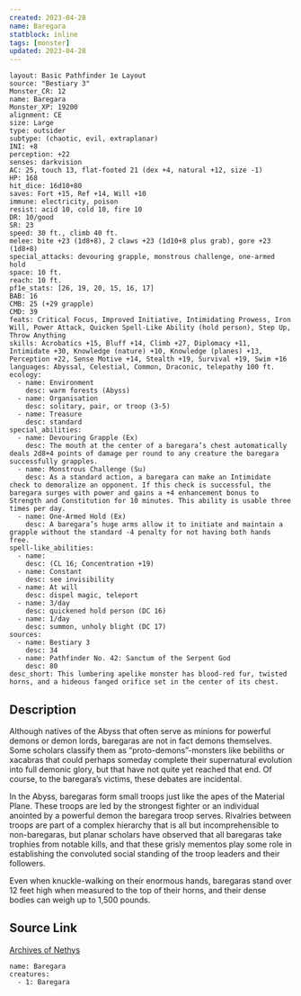 ```yaml
---
created: 2023-04-28
name: Baregara
statblock: inline
tags: [monster]
updated: 2023-04-28
---
```

```statblock
layout: Basic Pathfinder 1e Layout
source: "Bestiary 3"
Monster_CR: 12
name: Baregara
Monster_XP: 19200
alignment: CE
size: Large
type: outsider
subtype: (chaotic, evil, extraplanar)
INI: +8
perception: +22
senses: darkvision
AC: 25, touch 13, flat-footed 21 (dex +4, natural +12, size -1)
HP: 168
hit_dice: 16d10+80
saves: Fort +15, Ref +14, Will +10
immune: electricity, poison
resist: acid 10, cold 10, fire 10
DR: 10/good
SR: 23
speed: 30 ft., climb 40 ft.
melee: bite +23 (1d8+8), 2 claws +23 (1d10+8 plus grab), gore +23 (1d8+8)
special_attacks: devouring grapple, monstrous challenge, one-armed hold
space: 10 ft.
reach: 10 ft.
pf1e_stats: [26, 19, 20, 15, 16, 17]
BAB: 16
CMB: 25 (+29 grapple)
CMD: 39
feats: Critical Focus, Improved Initiative, Intimidating Prowess, Iron Will, Power Attack, Quicken Spell-Like Ability (hold person), Step Up, Throw Anything
skills: Acrobatics +15, Bluff +14, Climb +27, Diplomacy +11, Intimidate +30, Knowledge (nature) +10, Knowledge (planes) +13, Perception +22, Sense Motive +14, Stealth +19, Survival +19, Swim +16
languages: Abyssal, Celestial, Common, Draconic, telepathy 100 ft.
ecology:
  - name: Environment
    desc: warm forests (Abyss)
  - name: Organisation
    desc: solitary, pair, or troop (3-5)
  - name: Treasure
    desc: standard
special_abilities:
  - name: Devouring Grapple (Ex)
    desc: The mouth at the center of a baregara’s chest automatically deals 2d8+4 points of damage per round to any creature the baregara successfully grapples.
  - name: Monstrous Challenge (Su)
    desc: As a standard action, a baregara can make an Intimidate check to demoralize an opponent. If this check is successful, the baregara surges with power and gains a +4 enhancement bonus to Strength and Constitution for 10 minutes. This ability is usable three times per day.
  - name: One-Armed Hold (Ex)
    desc: A baregara’s huge arms allow it to initiate and maintain a grapple without the standard -4 penalty for not having both hands free.
spell-like_abilities:
  - name:
    desc: (CL 16; Concentration +19)
  - name: Constant
    desc: see invisibility
  - name: At will
    desc: dispel magic, teleport
  - name: 3/day
    desc: quickened hold person (DC 16)
  - name: 1/day
    desc: summon, unholy blight (DC 17)
sources:
  - name: Bestiary 3
    desc: 34
  - name: Pathfinder No. 42: Sanctum of the Serpent God
    desc: 80
desc_short: This lumbering apelike monster has blood-red fur, twisted horns, and a hideous fanged orifice set in the center of its chest.
```
## Description
Although natives of the Abyss that often serve as minions for powerful demons or demon lords, baregaras are not in fact demons themselves. Some scholars classify them as “proto-demons”-monsters like bebiliths or xacabras that could perhaps someday complete their supernatural evolution into full demonic glory, but that have not quite yet reached that end. Of course, to the baregara’s victims, these debates are incidental.

In the Abyss, baregaras form small troops just like the apes of the Material Plane. These troops are led by the strongest fighter or an individual anointed by a powerful demon the baregara troop serves. Rivalries between troops are part of a complex hierarchy that is all but incomprehensible to non-baregaras, but planar scholars have observed that all baregaras take trophies from notable kills, and that these grisly mementos play some role in establishing the convoluted social standing of the troop leaders and their followers.

Even when knuckle-walking on their enormous hands, baregaras stand over 12 feet high when measured to the top of their horns, and their dense bodies can weigh up to 1,500 pounds.
## Source Link
[Archives of Nethys](https://aonprd.com/MonsterDisplay.aspx?ItemName=Baregara)
```encounter-table
name: Baregara
creatures:
  - 1: Baregara
```
